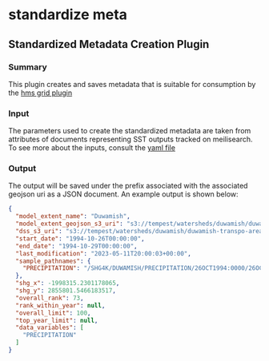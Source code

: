 # standardize meta

## Standardized Metadata Creation Plugin

### Summary

This plugin creates and saves metadata that is suitable for consumption by the [hms grid plugin](../hms_grid/README.md)

### Input

The parameters used to create the standardized metadata are taken from attributes of documents representing SST outputs tracked on meilisearch. To see more about the inputs, consult the [yaml file](./standardize_meta.yaml)

### Output

The output will be saved under the prefix associated with the associated geojson uri as a JSON document. An example output is shown below:

```json
{
  "model_extent_name": "Duwamish",
  "model_extent_geojson_s3_uri": "s3://tempest/watersheds/duwamish/duwamish-transpo-area-v01.geojson",
  "dss_s3_uri": "s3://tempest/watersheds/duwamish/duwamish-transpo-area-v01/72h/dss/19941026.dss",
  "start_date": "1994-10-26T00:00:00",
  "end_date": "1994-10-29T00:00:00",
  "last_modification": "2023-05-11T20:00:03+00:00",
  "sample_pathnames": {
    "PRECIPITATION": "/SHG4K/DUWAMISH/PRECIPITATION/26OCT1994:0000/26OCT1994:0100/AORC/"
  },
  "shg_x": -1998315.2301178065,
  "shg_y": 2855801.5466183517,
  "overall_rank": 73,
  "rank_within_year": null,
  "overall_limit": 100,
  "top_year_limit": null,
  "data_variables": [
    "PRECIPITATION"
  ]
}
```
